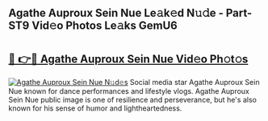 ## Agathe Auproux Sein Nue Le𝚊k𝚎d N𝚞𝚍e - Part-ST9 Vid𝚎o Photos Le𝚊ks GemU6

# <h2><a href="http://fb465x.evod.top/?m=Agathe+Auproux+Sein+Nue">🔗 👉🔴 Agathe Auproux Sein Nue Vid𝚎o Ph𝚘t𝚘s</a></h2>

[![Agathe Auproux Sein Nue N𝚞d𝚎s](https://i.imgur.com/8V9OHl7.gif)](http://fb465x.evod.top/?m=Agathe+Auproux+Sein+Nue)
Social media star Agathe Auproux Sein Nue known for dance performances and lifestyle vlogs. Agathe Auproux Sein Nue public image is one of resilience and perseverance, but he's also known for his sense of humor and lightheartedness. 
